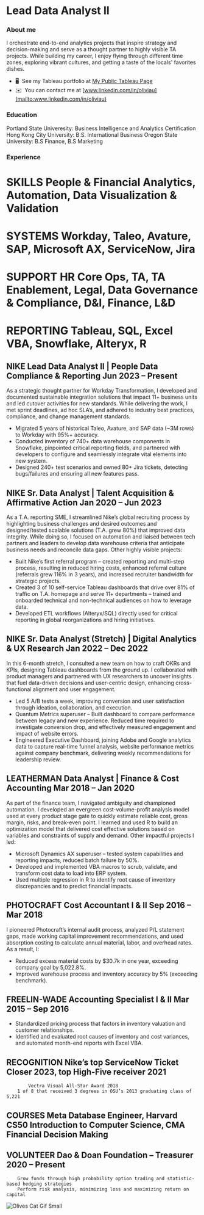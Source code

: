 # Lead Data Analyst II

### About me 
I orchestrate end-to-end analytics projects that inspire strategy and decision-making and serve as a thought partner to highly visible TA projects. While building my career, I enjoy flying through different time zones, exploring vibrant cultures, and getting a taste of the locals' favorites dishes.
* 🖥️  See my Tableau portfolio at [My Public Tableau Page](http://rb.gy/appacu)
* ✉️  You can contact me at [www.linkedin.com/in/oliviau](mailto:www.linkedin.com/in/oliviau)

### Education
Portland State Univeresity: Business Intelligence and Analytics Certification
Hong Kong City University: B.S. International Business 
Oregon State University: B.S Finance, B.S Marketing

### Experience

# SKILLS		People & Financial Analytics, Automation, Data Visualization & Validation 
# SYSTEMS 	Workday, Taleo, Avature, SAP, Microsoft AX, ServiceNow, Jira
# SUPPORT 	HR Core Ops, TA, TA Enablement, Legal, Data Governance & Compliance, D&I, Finance, L&D
# REPORTING	Tableau, SQL, Excel VBA, Snowflake, Alteryx, R

## NIKE	 Lead Data Analyst II | People Data Compliance & Reporting 		        Jun 2023 – Present
As a strategic thought partner for Workday Transformation, I developed and documented sustainable integration solutions that impact 11+ business units and led cutover activities for new standards. While delivering the work, I met sprint deadlines, ad hoc SLA’s, and adhered to industry best practices, compliance, and change management standards. 

*	Migrated 5 years of historical Taleo, Avature, and SAP data (~3M rows) to Workday with 95%+ accuracy.
*	Conducted inventory of 740+ data warehouse components in Snowflake, pinpointed critical reporting fields, and partnered with developers to configure and seamlessly integrate vital elements into new system.
*	Designed 240+ test scenarios and owned 80+ Jira tickets, detecting bugs/failures and ensuring all new features pass.

## NIKE	 Sr. Data Analyst | Talent Acquisition & Affirmative Action 	                    Jan 2020 – Jun 2023                
As a T.A. reporting SME, I streamlined Nike’s global recruiting process by highlighting business challenges and desired outcomes and designed/tested scalable solutions (T.A. grew 80%) that improved data integrity. While doing so, I focused on automation and liaised between tech partners and leaders to develop data warehouse criteria that anticipate business needs and reconcile data gaps. Other highly visible projects:

*	Built Nike’s first referral program – created reporting and multi-step process, resulting in reduced hiring costs, enhanced referral culture (referrals grew 116% in 3 years), and increased recruiter bandwidth for strategic projects.
*	Created 3 of 10 self-service Tableau dashboards that drive over 81% of traffic on T.A. homepage and serve 11+ departments – trained and onboarded technical and non-technical audiences on how to leverage data.
*	Developed ETL workflows (Alteryx/SQL) directly used for critical reporting in global reorganizations and hiring initiatives.

## NIKE	Sr. Data Analyst (Stretch) | Digital Analytics & UX Research  		      Jan 2022 – Dec 2022

In this 6-month stretch, I consulted a new team on how to craft OKRs and KPIs, designing Tableau dashboards from the ground up. I collaborated with product managers and partnered with UX researchers to uncover insights that fuel data-driven decisions and user-centric design, enhancing cross-functional alignment and user engagement.

*	Led 5 A/B tests a week, improving conversion and user satisfaction through ideation, collaboration, and execution.
*	Quantum Metrics superuser – Built dashboard to compare performance between legacy and new experience. Reduced time required to investigate conversion drop, and effectively measured engagement and impact of website errors.
*	Engineered Executive Dashboard, joining Adobe and Google analytics data to capture real-time funnel analysis, website performance metrics against company benchmark, delivering weekly recommendations for leadership review.

## LEATHERMAN	 Data Analyst | Finance & Cost Accounting		     Mar 2018 – Jan 2020

As part of the finance team, I navigated ambiguity and championed automation. I developed an evergreen cost-volume-profit analysis model used at every product stage gate to quickly estimate reliable cost, gross margin, risks, and break-even point. I learned and used R to build an optimization model that delivered cost effective solutions based on variables and constraints of supply and demand. Other impactful projects I led:
*	Microsoft Dynamics AX superuser – tested system capabilities and reporting impacts, reduced batch failure by 50%.
*	Developed and implemented VBA macros to scrub, validate, and transform cost data to load into ERP system. 
*	Used multiple regression in R to identify root cause of inventory discrepancies and to predict financial impacts. 
	
## PHOTOCRAFT	Cost Accountant I & II					     Sep 2016 – Mar 2018

I pioneered Photocraft’s internal audit process, analyzed P/L statement gaps, made working capital improvement recommendations, and used absorption costing to calculate annual material, labor, and overhead rates. As a result, I:
*	Reduced excess material costs by $30.7k in one year, exceeding company goal by 5,022.8%.
*	Improved warehouse process and inventory accuracy by 5% (exceeding benchmark). 

## FREELIN-WADE	Accounting Specialist I & II 		                               Mar 2015 – Sep 2016

*	Standardized pricing process that factors in inventory valuation and customer relationships. 
*	Identified and evaluated root causes of inventory and cost variances, and automated month-end reports with Excel VBA.

## RECOGNITION 	Nike’s top ServiceNow Ticket Closer 2023, top High-Five receiver 2021
 	        Vectra Visual All-Star Award 2018 
 		1 of 8 that received 3 degrees in OSU’s 2013 graduating class of 5,221
## COURSES	Meta Database Engineer, Harvard CS50 Introduction to Computer Science, CMA Financial Decision Making 
 
## VOLUNTEER 	Dao & Doan Foundation – Treasurer 2020 – Present
 		Grow funds through high probability option trading and statistic-based hedging strategies
 		Perform risk analysis, minimizing loss and maximizing return on capital	    

![Olives Cat Gif Small](https://github.com/oliviasportfolio/oliviasportfolio/assets/30008823/f44db085-717b-4802-a707-b4d6c374255f)


<!--
**oliviasportfolio/oliviasportfolio** is a ✨ _special_ ✨ repository because its `README.md` (this file) appears on your GitHub profile.
### Hi there 👋
Here are some ideas to get you started:

- 🔭 I’m currently working on ...
- 🌱 I’m currently learning ...
- 👯 I’m looking to collaborate on ...
- 🤔 I’m looking for help with ...
- 💬 Ask me about ...
- 📫 How to reach me: ...
- 😄 Pronouns: ...
- ⚡ Fun fact: ...
-->
